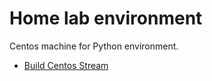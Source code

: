 # Home lab environment

Centos machine for Python environment.

- [Build Centos Stream](Centos\README.md)
